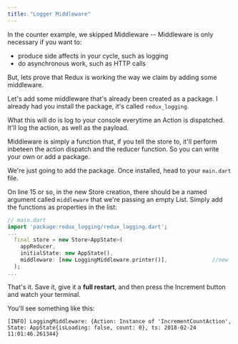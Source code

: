 ```yaml
---
title: "Logger Middleware"
---
```


In the counter example, we skipped Middleware -- Middleware is only necessary if you want to:

* produce side affects in your cycle, such as logging
* do asynchronous work, such as HTTP calls

But, lets prove that Redux is working the way we claim by adding some middleware.

Let's add some middleware that's already been created as a package. I already had you install the package, it's called `redux_logging`.

What this will do is log to your console everytime an Action is dispatched. It'll log the action, as well as the payload.

Middleware is simply a function that, if you tell the store to, it'll perform inbeteen the action dispatch and the reducer function. So you can write your own or add a package.

We're just going to add the package. Once installed, head to your `main.dart` file.

On line 15 or so, in the new Store creation, there should be a named argument called `middleware` that we're passing an empty List. Simply add the functions as properties in the list:

```dart
// main.dart
import 'package:redux_logging/redux_logging.dart';
...
  final store = new Store<AppState>(
    appReducer,
    initialState: new AppState(),
    middleware: [new LoggingMiddleware.printer()],              //new
  );
...
```

That's it. Save it, give it a **full restart**, and then press the Increment button and watch your terminal.

You'll see something like this:

```
[INFO] LoggingMiddleware: {Action: Instance of 'IncrementCountAction', State: AppState{isLoading: false, count: 0}, ts: 2018-02-24 11:01:46.261344}
```

